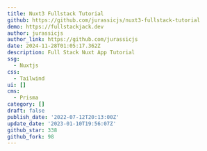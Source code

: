 ```yaml
---
title: Nuxt3 Fullstack Tutorial
github: https://github.com/jurassicjs/nuxt3-fullstack-tutorial
demo: https://fullstackjack.dev
author: jurassicjs
author_link: https://github.com/jurassicjs
date: 2024-11-28T01:05:17.362Z
description: Full Stack Nuxt App Tutorial
ssg:
  - Nuxtjs
css:
  - Tailwind
ui: []
cms:
  - Prisma
category: []
draft: false
publish_date: '2022-07-12T20:13:00Z'
update_date: '2023-01-10T19:56:07Z'
github_star: 338
github_fork: 98
---
```

